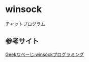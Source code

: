winsock
=======

チャットプログラム

参考サイト
---------
[Geekなぺーじ:winsockプログラミング](http://www.geekpage.jp/programming/winsock/)
